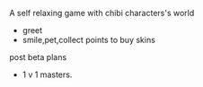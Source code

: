 A self relaxing game with chibi characters's world

- greet
- smile,pet,collect points to buy skins


post beta plans
- 1 v 1 masters.

